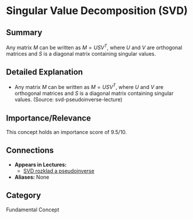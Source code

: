 # Singular Value Decomposition (SVD)

## Summary
Any matrix $M$ can be written as $M = USV^T$, where $U$ and $V$ are orthogonal matrices and $S$ is a diagonal matrix containing singular values.

## Detailed Explanation
*   Any matrix $M$ can be written as $M = USV^T$, where $U$ and $V$ are orthogonal matrices and $S$ is a diagonal matrix containing singular values. (Source: svd-pseudoinverse-lecture)

## Importance/Relevance
This concept holds an importance score of 9.5/10.

## Connections
*   **Appears in Lectures:**
    *   [SVD rozklad a pseudoinverse](./svd-pseudoinverse-lecture)
*   **Aliases:** None

## Category
Fundamental Concept
